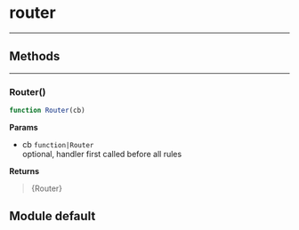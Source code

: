 <!-- @rev 8aeb5f22c8bb08023fee1654f4ea380a 215fda -->
# router

----




## Methods

------------------------------------------------------------------------
### Router()

```js
function Router(cb) 
```




**Params**

  - cb `function|Router`
    <br>optional, handler first called before all rules

**Returns**

> {Router}

## Module default
